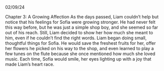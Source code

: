 02/09/24

Chapter 3: A Growing Affection
As the days passed, Liam couldn’t help but notice that his feelings for Sofia were growing stronger. He had never felt this way before, but he was just a simple shop boy, and she seemed so far out of his reach. Still, Liam decided to show her how much she meant to him, even if he couldn’t find the right words.
Liam began doing small, thoughtful things for Sofia. He would save the freshest fruits for her, offer her flowers he picked on his way to the shop, and even learned to play a few tunes on the flute because she once mentioned how much she loved music. Each time, Sofia would smile, her eyes lighting up with a joy that made Liam’s heart race.